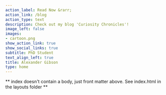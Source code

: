 ```yaml
---
action_label: Read Now &rarr;
action_link: /blog
action_type: text
description: Check out my blog 'Curiosity Chronicles'!
image_left: false
images:
- cartoon.png
show_action_link: true
show_social_links: true
subtitle: PhD Student 
text_align_left: true
title: Alexander Gibson
type: home
---
```


** index doesn't contain a body, just front matter above.
See index.html in the layouts folder **
